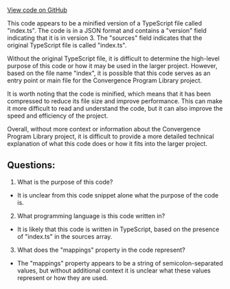 [View code on GitHub](https://github.com/convergence-rfq/convergence-program-library/risk-engine/js/generated/index.js.map)

This code appears to be a minified version of a TypeScript file called "index.ts". The code is in a JSON format and contains a "version" field indicating that it is in version 3. The "sources" field indicates that the original TypeScript file is called "index.ts". 

Without the original TypeScript file, it is difficult to determine the high-level purpose of this code or how it may be used in the larger project. However, based on the file name "index", it is possible that this code serves as an entry point or main file for the Convergence Program Library project.

It is worth noting that the code is minified, which means that it has been compressed to reduce its file size and improve performance. This can make it more difficult to read and understand the code, but it can also improve the speed and efficiency of the project.

Overall, without more context or information about the Convergence Program Library project, it is difficult to provide a more detailed technical explanation of what this code does or how it fits into the larger project.
## Questions: 
 1. What is the purpose of this code?
- It is unclear from this code snippet alone what the purpose of the code is. 

2. What programming language is this code written in?
- It is likely that this code is written in TypeScript, based on the presence of "index.ts" in the sources array. 

3. What does the "mappings" property in the code represent?
- The "mappings" property appears to be a string of semicolon-separated values, but without additional context it is unclear what these values represent or how they are used.
